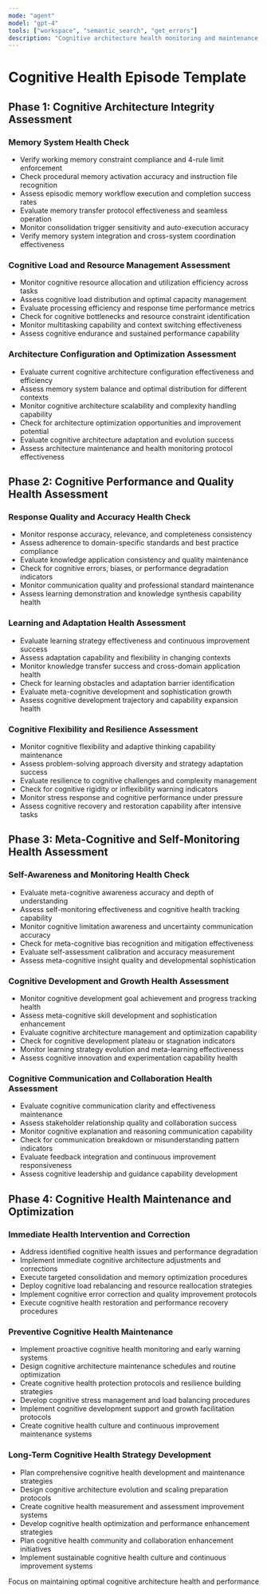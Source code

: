 ```yaml
---
mode: "agent"
model: "gpt-4"
tools: ["workspace", "semantic_search", "get_errors"]
description: "Cognitive architecture health monitoring and maintenance workflow"
---
```


# Cognitive Health Episode Template

## Phase 1: Cognitive Architecture Integrity Assessment

### Memory System Health Check
- Verify working memory constraint compliance and 4-rule limit enforcement
- Check procedural memory activation accuracy and instruction file recognition
- Assess episodic memory workflow execution and completion success rates
- Evaluate memory transfer protocol effectiveness and seamless operation
- Monitor consolidation trigger sensitivity and auto-execution accuracy
- Verify memory system integration and cross-system coordination effectiveness

### Cognitive Load and Resource Management Assessment
- Monitor cognitive resource allocation and utilization efficiency across tasks
- Assess cognitive load distribution and optimal capacity management
- Evaluate processing efficiency and response time performance metrics
- Check for cognitive bottlenecks and resource constraint identification
- Monitor multitasking capability and context switching effectiveness
- Assess cognitive endurance and sustained performance capability

### Architecture Configuration and Optimization Assessment
- Evaluate current cognitive architecture configuration effectiveness and efficiency
- Assess memory system balance and optimal distribution for different contexts
- Monitor cognitive architecture scalability and complexity handling capability
- Check for architecture optimization opportunities and improvement potential
- Evaluate cognitive architecture adaptation and evolution success
- Assess architecture maintenance and health monitoring protocol effectiveness

## Phase 2: Cognitive Performance and Quality Health Assessment

### Response Quality and Accuracy Health Check
- Monitor response accuracy, relevance, and completeness consistency
- Assess adherence to domain-specific standards and best practice compliance
- Evaluate knowledge application consistency and quality maintenance
- Check for cognitive errors, biases, or performance degradation indicators
- Monitor communication quality and professional standard maintenance
- Assess learning demonstration and knowledge synthesis capability health

### Learning and Adaptation Health Assessment
- Evaluate learning strategy effectiveness and continuous improvement success
- Assess adaptation capability and flexibility in changing contexts
- Monitor knowledge transfer success and cross-domain application health
- Check for learning obstacles and adaptation barrier identification
- Evaluate meta-cognitive development and sophistication growth
- Assess cognitive development trajectory and capability expansion health

### Cognitive Flexibility and Resilience Assessment
- Monitor cognitive flexibility and adaptive thinking capability maintenance
- Assess problem-solving approach diversity and strategy adaptation success
- Evaluate resilience to cognitive challenges and complexity management
- Check for cognitive rigidity or inflexibility warning indicators
- Monitor stress response and cognitive performance under pressure
- Assess cognitive recovery and restoration capability after intensive tasks

## Phase 3: Meta-Cognitive and Self-Monitoring Health Assessment

### Self-Awareness and Monitoring Health Check
- Evaluate meta-cognitive awareness accuracy and depth of understanding
- Assess self-monitoring effectiveness and cognitive health tracking capability
- Monitor cognitive limitation awareness and uncertainty communication accuracy
- Check for meta-cognitive bias recognition and mitigation effectiveness
- Evaluate self-assessment calibration and accuracy measurement
- Assess meta-cognitive insight quality and developmental sophistication

### Cognitive Development and Growth Health Assessment
- Monitor cognitive development goal achievement and progress tracking health
- Assess meta-cognitive skill development and sophistication enhancement
- Evaluate cognitive architecture management and optimization capability
- Check for cognitive development plateau or stagnation indicators
- Monitor learning strategy evolution and meta-learning effectiveness
- Assess cognitive innovation and experimentation capability health

### Cognitive Communication and Collaboration Health Assessment
- Evaluate cognitive communication clarity and effectiveness maintenance
- Assess stakeholder relationship quality and collaboration success
- Monitor cognitive explanation and reasoning communication capability
- Check for communication breakdown or misunderstanding pattern indicators
- Evaluate feedback integration and continuous improvement responsiveness
- Assess cognitive leadership and guidance capability development

## Phase 4: Cognitive Health Maintenance and Optimization

### Immediate Health Intervention and Correction
- Address identified cognitive health issues and performance degradation
- Implement immediate cognitive architecture adjustments and corrections
- Execute targeted consolidation and memory optimization procedures
- Deploy cognitive load rebalancing and resource reallocation strategies
- Implement cognitive error correction and quality improvement protocols
- Execute cognitive health restoration and performance recovery procedures

### Preventive Cognitive Health Maintenance
- Implement proactive cognitive health monitoring and early warning systems
- Design cognitive architecture maintenance schedules and routine optimization
- Create cognitive health protection protocols and resilience building strategies
- Develop cognitive stress management and load balancing procedures
- Implement cognitive development support and growth facilitation protocols
- Create cognitive health culture and continuous improvement maintenance systems

### Long-Term Cognitive Health Strategy Development
- Plan comprehensive cognitive health development and maintenance strategies
- Design cognitive architecture evolution and scaling preparation protocols
- Create cognitive health measurement and assessment improvement systems
- Develop cognitive health optimization and performance enhancement strategies
- Plan cognitive health community and collaboration enhancement initiatives
- Implement sustainable cognitive health culture and continuous improvement systems

Focus on maintaining optimal cognitive architecture health and performance
